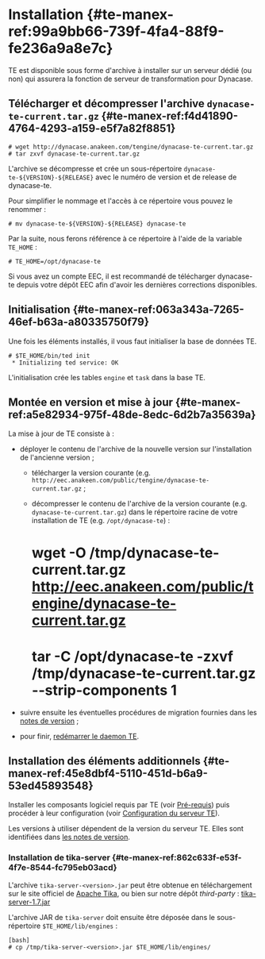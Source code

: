 # Installation {#te-manex-ref:99a9bb66-739f-4fa4-88f9-fe236a9a8e7c}

TE est disponible sous forme d'archive à installer sur un serveur dédié (ou non) qui assurera la fonction de serveur de transformation pour Dynacase.

## Télécharger et décompresser l'archive `dynacase-te-current.tar.gz` {#te-manex-ref:f4d41890-4764-4293-a159-e5f7a82f8851}

    # wget http://dynacase.anakeen.com/tengine/dynacase-te-current.tar.gz
    # tar zxvf dynacase-te-current.tar.gz

L'archive se décompresse et crée un sous-répertoire `dynacase-te-${VERSION}-${RELEASE}` avec le numéro de version et de release de dynacase-te.

Pour simplifier le nommage et l'accès à ce répertoire vous pouvez le renommer :

    # mv dynacase-te-${VERSION}-${RELEASE} dynacase-te

Par la suite, nous ferons référence à ce répertoire à l'aide de la variable `TE_HOME` :

    # TE_HOME=/opt/dynacase-te

<span class="flag inline nota-bene"></span> Si vous avez un compte EEC, il est recommandé de télécharger dynacase-te depuis votre dépôt EEC afin d'avoir les dernières corrections disponibles.

## Initialisation {#te-manex-ref:063a343a-7265-46ef-b63a-a80335750f79}

Une fois les éléments installés, il vous faut initialiser la base de données TE.

    # $TE_HOME/bin/ted init
     * Initializing ted service: OK

L'initialisation crée les tables `engine` et `task` dans la base TE.

## Montée en version et mise à jour {#te-manex-ref:a5e82934-975f-48de-8edc-6d2b7a35639a}

La mise à jour de TE consiste à :

* déployer le contenu de l'archive de la nouvelle version sur l'installation de
  l'ancienne version ;
    
    * télécharger la version courante (e.g. `http://eec.anakeen.com/public/tengine/dynacase-te-current.tar.gz` ;
    * décompresser le contenu de l'archive de la version courante (e.g. `dynacase-te-current.tar.gz`) dans le répertoire racine de votre installation de TE (e.g. `/opt/dynacase-te`) :
    
        # wget -O /tmp/dynacase-te-current.tar.gz http://eec.anakeen.com/public/tengine/dynacase-te-current.tar.gz
        # tar -C /opt/dynacase-te -zxvf /tmp/dynacase-te-current.tar.gz --strip-components 1

* suivre ensuite les éventuelles procédures de migration fournies dans les
  [notes de version][release_notes] ;

* pour finir, [redémarrer le daemon TE][ted_start_stop].

## Installation des éléments additionnels {#te-manex-ref:45e8dbf4-5110-451d-b6a9-53ed45893548}

Installer les composants logiciel requis par TE (voir [Pré-requis][pre-requis])
puis procéder à leur configuration (voir [Configuration du serveur TE][te_config]).

<span class="flag inline nota-bene"></span> Les versions à utiliser dépendent de la version du serveur TE. Elles sont identifiées
dans [les notes de version][release_notes].

### Installation de tika-server  {#te-manex-ref:862c633f-e53f-4f7e-8544-fc795eb03acd}

L'archive `tika-server-<version>.jar` peut être obtenue en téléchargement sur
le site officiel de [Apache Tika](http://tika.apache.org/download.html), ou
bien sur notre dépôt *third-party* :
[tika-server-1.7.jar](http://ftp.dynacase.org/third-party/tika-server-1.7.jar)

L'archive JAR de `tika-server` doit ensuite être déposée dans le
sous-répertoire `$TE_HOME/lib/engines` :

    [bash]
    # cp /tmp/tika-server-<version>.jar $TE_HOME/lib/engines/

<!-- links -->
[release_notes]: #te-manex-ref:da01abb1-163e-434f-b56c-eb918c479cb9
[ted_start_stop]: #te-manex-ref:560d0dfe-8b7e-4bba-8262-c847f38c1ef4
[pre-requis]: #te-manex-ref:a0146a31-9ab5-4dfe-978d-7a5d3322036d
[te_config]: #te-manex-ref:0dc32061-9f16-4941-b1f0-8d66d8f8f8bd
